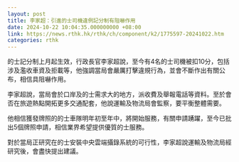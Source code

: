 ```yaml
---
layout: post
title: 李家超：引進的士司機違例記分制有阻嚇作用
date: 2024-10-22 10:04:35.000000000 +08:00
link: https://news.rthk.hk/rthk/ch/component/k2/1775597-20241022.htm
categories: rthk
---
```


的士記分制上月起生效，行政長官李家超說，至今有4名的士司機被扣10分，包括涉及濫收車資及拒載等，他強調當局會嚴厲打擊違規行為，並會不斷作出有關公布，相信具阻嚇作用。

李家超說，當局會於口岸及的士需求大的地方，派收費及舉報電話等資料。至於會否在旅遊熱點開拓更多交通配套，他說運輸及物流局會監察，要平衡整體需要。

他相信獲發牌照的的士車隊明年初至年中，將開始服務，有關申請踴躍，至今已批出5個牌照申請，相信業界希望提供優質的士服務。

對於當局正研究在的士安裝中央雲端攝錄系統的可行性，李家超說運輸及物流局經研究後，會盡快提出建議。
